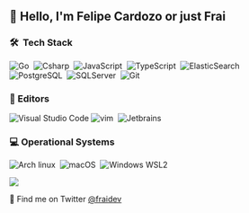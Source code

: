 ## 👋 Hello, I'm Felipe Cardozo or just Frai

### 🛠 &nbsp;Tech Stack
![Go](https://img.shields.io/badge/-Go-141a20?style=flat&logo=go)&nbsp;
![Csharp](https://img.shields.io/badge/-Csharp-141a20?style=flat&logo=c-sharp&logoColor=1D9923)&nbsp;
![JavaScript](https://img.shields.io/badge/-JavaScript-141a20?style=flat&logo=javascript)&nbsp;
![TypeScript](https://img.shields.io/badge/-TypeScript-141a20?style=flat&logo=typescript)&nbsp;
![ElasticSearch](https://img.shields.io/badge/-ElasticSearch-141a20?style=flat&logo=elasticsearch&logoColor=777777)&nbsp;
![PostgreSQL](https://img.shields.io/badge/-PostgreSQL-141a20?style=flat&logo=PostgreSQL)&nbsp;
![SQLServer](https://img.shields.io/badge/-SQLServer-141a20?style=flat&logo=microsoft-sql-server)&nbsp;
![Git](https://img.shields.io/badge/-Git-141a20?style=flat&logo=git)&nbsp;


### 📝 Editors 
![Visual Studio Code](https://img.shields.io/badge/-Visual%20Studio%20Code-141a20?style=flat&logo=visual-studio-code&logoColor=007ACC)
![vim](https://img.shields.io/badge/-Vim-141a20?style=flat&logo=vim&logoColor=1D9923)&nbsp;
![Jetbrains](https://img.shields.io/badge/-Jetbrains-141a20?style=flat&logo=jetbrains&logoColor=777777)


### 💻 Operational Systems
![Arch linux](https://img.shields.io/badge/-Arch_Linux-141a20?style=flat&logo=arch-linux)&nbsp;
![macOS](https://img.shields.io/badge/-macOS-141a20?style=flat&logo=apple)&nbsp;
![Windows WSL2](https://img.shields.io/badge/-Windows_WSL2-141a20?style=flat&logo=windows-terminal&logoColor=777777)&nbsp;

![](https://github.com/egonelbre/gophers/blob/master/.thumb/animation/2bit-sprite/demo.gif)

💬 Find me on Twitter [@fraidev](https:twitter.com/fraidev)
